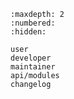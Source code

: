 ```{toctree}
:maxdepth: 2
:numbered:
:hidden:

user
developer
maintainer
api/modules
changelog
```

```{include} ../README.md
```
